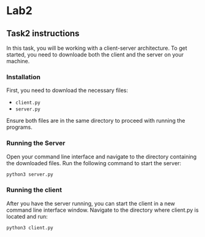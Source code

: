 # Lab2

## Task2 instructions

In this task, you will be working with a client-server architecture. To get started, you need to downloade both the client and the server on your machine.

### Installation

First, you need to download the necessary files:

- `client.py`
- `server.py`

Ensure both files are in the same directory to proceed with running the programs.

### Running the Server

Open your command line interface and navigate to the directory containing the downloaded files. Run the following command to start the server:

```bash
python3 server.py
```

### Running the client

After you have the server running, you can start the client in a new command line interface window. Navigate to the directory where client.py is located and run:

```bash
python3 client.py
```

